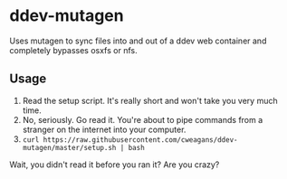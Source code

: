 # ddev-mutagen

Uses mutagen to sync files into and out of a ddev web container and completely
bypasses osxfs or nfs.

## Usage

1. Read the setup script. It's really short and won't take you very much time.
2. No, seriously. Go read it. You're about to pipe commands from a stranger on the internet into your computer.
3. `curl https://raw.githubusercontent.com/cweagans/ddev-mutagen/master/setup.sh | bash`

Wait, you didn't read it before you ran it? Are you crazy?
